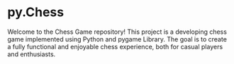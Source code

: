 # py.Chess
Welcome to the Chess Game repository! This project is a developing chess game implemented using Python and pygame Library. The goal is to create a fully functional and enjoyable chess experience, both for casual players and enthusiasts.
